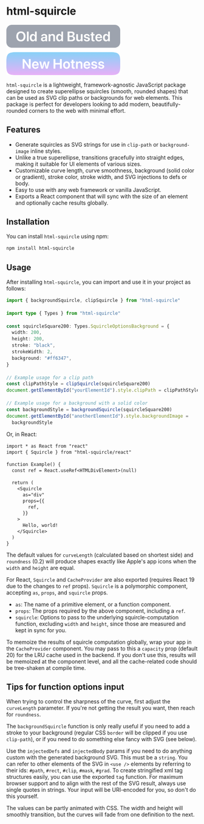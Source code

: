 # html-squircle

<picture>
  <source media="(prefers-color-scheme: dark)" srcset="public/example-dark.png">
  <source media="(prefers-color-scheme: light)" srcset="public/example-light.png">
  <img alt="Example of the nicely-rounded corners this package can generate." src="public/example-light.png" width="300px">
</picture>

`html-squircle` is a lightweight, framework-agnostic JavaScript package designed
to create superellipse squircles (smooth, rounded shapes) that can be used as
SVG clip paths or backgrounds for web elements. This package is perfect for
developers looking to add modern, beautifully-rounded corners to the web with
minimal effort.

## Features

- Generate squircles as SVG strings for use in `clip-path` or `background-image`
  inline styles.
- Unlike a true superellipse, transitions gracefully into straight edges, making
  it suitable for UI elements of various sizes.
- Customizable curve length, curve smoothness, background (solid color or
  gradient), stroke color, stroke width, and SVG injections to defs or body.
- Easy to use with any web framework or vanilla JavaScript.
- Exports a React component that will sync with the size of an element and
  optionally cache results globally.

## Installation

You can install `html-squircle` using npm:

```zsh
npm install html-squircle
```

## Usage

After installing `html-squircle`, you can import and use it in your project as
follows:

```ts
import { backgroundSquircle, clipSquircle } from "html-squircle"

import type { Types } from "html-squircle"

const squircleSquare200: Types.SquircleOptionsBackground = {
  width: 200,
  height: 200,
  stroke: "black",
  strokeWidth: 2,
  background: "#ff6347",
}

// Example usage for a clip path
const clipPathStyle = clipSquircle(squircleSquare200)
document.getElementById("yourElementId").style.clipPath = clipPathStyle

// Example usage for a background with a solid color
const backgroundStyle = backgroundSquircle(squircleSquare200)
document.getElementById("anotherElementId").style.backgroundImage =
  backgroundStyle
```

Or, in React:

```tsx
import * as React from "react"
import { Squircle } from "html-squircle/react"

function Example() {
  const ref = React.useRef<HTMLDivElement>(null)

  return (
    <Squircle
      as="div"
      props={{
        ref,
      }}
    >
      Hello, world!
    </Squircle>
  )
}
```

The default values for `curveLength` (calculated based on shortest side) and
`roundness` (0.2) will produce shapes exactly like Apple's app icons when the
`width` and `height` are equal.

For React, `Squircle` and `CacheProvider` are also exported (requires React 19
due to the changes to `ref` props). `Squircle` is a polymorphic component,
accepting `as`, `props`, and `squircle` props.

- `as`: The name of a primitive element, or a function component.
- `props`: The props required by the above component, including a `ref`.
- `squircle`: Options to pass to the underlying squircle-computation function,
  excluding `width` and `height`, since those are measured and kept in sync for
  you.

To memoize the results of squircle computation globally, wrap your app in the
`CacheProvider` component. You may pass to this a `capacity` prop (default 20)
for the LRU cache used in the backend. If you don't use this, results will be
memoized at the component level, and all the cache-related code should be
tree-shaken at compile time.

## Tips for function options input

When trying to control the sharpness of the curve, first adjust the
`curveLength` parameter. If you're not getting the result you want, then reach
for `roundness`.

The `backgroundSquircle` function is only really useful if you need to add a
stroke to your background (regular CSS `border` will be clipped if you use
`clip-path`), or if you need to do something else fancy with SVG (see below).

Use the `injectedDefs` and `injectedBody` params if you need to do anything
custom with the generated background SVG. This must be a `string`. You can refer
to other elements of the SVG in `<use />` elements by referring to their ids:
`#path`, `#rect`, `#clip`, `#mask`, `#grad`. To create stringified xml tag
structures easily, you can use the exported `tag` function. For maximum browser
support and to align with the rest of the SVG result, always use single quotes
in strings. Your input will be URI-encoded for you, so don't do this yourself.

The values can be partly animated with CSS. The width and height will smoothly
transition, but the curves will fade from one definition to the next.
